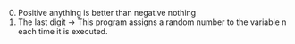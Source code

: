0. Positive anything is better than negative nothing
1. The last digit -> This program assigns a random number to the variable n each time it is executed.
